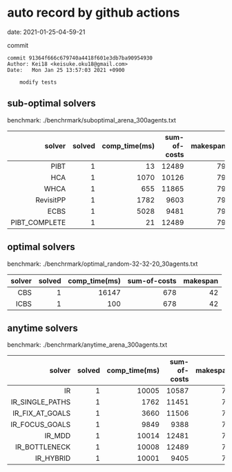 auto record by github actions
===
date: 2021-01-25-04-59-21

commit
```
commit 91364f666c679740a4418f601e3db7ba90954930
Author: Kei18 <keisuke.oku18@gmail.com>
Date:   Mon Jan 25 13:57:03 2021 +0900

    modify tests

```

## sub-optimal solvers
benchmark: ./benchrmark/suboptimal_arena_300agents.txt

|solver | solved | comp_time(ms) | sum-of-costs | makespan |
| ---: | ---: | ---: | ---: | ---: |
| PIBT | 1 | 13 | 12489 | 79 |
| HCA | 1 | 1070 | 10126 | 79 |
| WHCA | 1 | 655 | 11865 | 79 |
| RevisitPP | 1 | 1782 | 9603 | 79 |
| ECBS | 1 | 5028 | 9481 | 79 |
| PIBT_COMPLETE | 1 | 21 | 12489 | 79 |

## optimal solvers
benchmark: ./benchrmark/optimal_random-32-32-20_30agents.txt

|solver | solved | comp_time(ms) | sum-of-costs | makespan |
| ---: | ---: | ---: | ---: | ---: |
| CBS | 1 | 16147 | 678 | 42 |
| ICBS | 1 | 100 | 678 | 42 |

## anytime solvers
benchmark: ./benchrmark/anytime_arena_300agents.txt

|solver | solved | comp_time(ms) | sum-of-costs | makespan |
| ---: | ---: | ---: | ---: | ---: |
| IR | 1 | 10005 | 10587 | 79 |
| IR_SINGLE_PATHS | 1 | 1762 | 11451 | 79 |
| IR_FIX_AT_GOALS | 1 | 3660 | 11506 | 79 |
| IR_FOCUS_GOALS | 1 | 9849 | 9388 | 79 |
| IR_MDD | 1 | 10014 | 12481 | 79 |
| IR_BOTTLENECK | 1 | 10008 | 12489 | 79 |
| IR_HYBRID | 1 | 10001 | 9405 | 79 |
